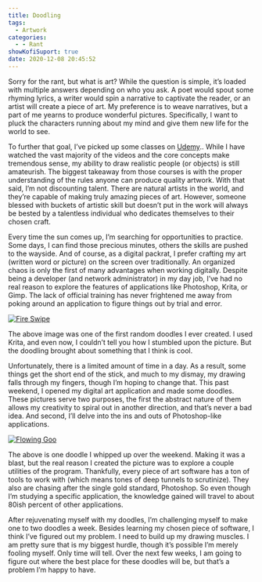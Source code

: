 ```yaml
---
title: Doodling
tags:
  - Artwork
categories:
  - - Rant
showKofiSuport: true
date: 2020-12-08 20:45:52
---
```


Sorry for the rant, but what is art? While the question is simple, it’s loaded with multiple answers depending on who you ask. A poet would spout some rhyming lyrics, a writer would spin a narrative to captivate the reader, or an artist will create a piece of art. My preference is to weave narratives, but a part of me yearns to produce wonderful pictures. Specifically, I want to pluck the characters running about my mind and give them new life for the world to see.

To further that goal, I’ve picked up some classes on [Udemy](https://www.udemy.com).<!-- more -->. While I have watched the vast majority of the videos and the core concepts make tremendous sense, my ability to draw realistic people (or objects) is still amateurish. The biggest takeaway from those courses is with the proper understanding of the rules anyone can produce quality artwork. With that said, I’m not discounting talent. There are natural artists in the world, and they’re capable of making truly amazing pieces of art. However, someone blessed with buckets of artistic skill but doesn’t put in the work will always be bested by a talentless individual who dedicates themselves to their chosen craft.

Every time the sun comes up, I’m searching for opportunities to practice. Some days, I can find those precious minutes, others the skills are pushed to the wayside. And of course, as a digital packrat, I prefer crafting my art (written word or picture) on the screen over traditionally. An organized chaos is only the first of many advantages when working digitally. Despite being a developer (and network administrator) in my day job, I’ve had no real reason to explore the features of applications like Photoshop, Krita, or Gimp. The lack of official training has never frightened me away from poking around an application to figure things out by trial and error.

<div class="center">

[![Fire Swipe](https://images-wixmp-ed30a86b8c4ca887773594c2.wixmp.com/f/f99a6bf8-c5b7-48b6-ad1d-bbd9283918e7/dea29mi-67c5ae32-2bba-4005-98a0-95b69f4c5fb6.png/v1/fill/w_1280,h_854,q_80,strp/fire_swipe_by_stevenmeehan_dea29mi-fullview.jpg?token=eyJ0eXAiOiJKV1QiLCJhbGciOiJIUzI1NiJ9.eyJzdWIiOiJ1cm46YXBwOiIsImlzcyI6InVybjphcHA6Iiwib2JqIjpbW3siaGVpZ2h0IjoiPD04NTQiLCJwYXRoIjoiXC9mXC9mOTlhNmJmOC1jNWI3LTQ4YjYtYWQxZC1iYmQ5MjgzOTE4ZTdcL2RlYTI5bWktNjdjNWFlMzItMmJiYS00MDA1LTk4YTAtOTViNjlmNGM1ZmI2LnBuZyIsIndpZHRoIjoiPD0xMjgwIn1dXSwiYXVkIjpbInVybjpzZXJ2aWNlOmltYWdlLm9wZXJhdGlvbnMiXX0.8x2uw5nWzMhDmew3cBVI0yzJMk08YiC1fQ0rjXQfrw8 "Fire Swipe by Me")](https://www.deviantart.com/stevenmeehan/art/Fire-Swipe-863428410)

</div>

The above image was one of the first random doodles I ever created. I used Krita, and even now, I couldn’t tell you how I stumbled upon the picture. But the doodling brought about something that I think is cool.

Unfortunately, there is a limited amount of time in a day. As a result, some things get the short end of the stick, and much to my dismay, my drawing falls through my fingers, though I’m hoping to change that. This past weekend, I opened my digital art application and made some doodles. These pictures serve two purposes, the first the abstract nature of them allows my creativity to spiral out in another direction, and that’s never a bad idea. And second, I’ll delve into the ins and outs of Photoshop-like applications.

<div class="center">

[![Flowing Goo](https://images-wixmp-ed30a86b8c4ca887773594c2.wixmp.com/f/f99a6bf8-c5b7-48b6-ad1d-bbd9283918e7/dea2a64-e8dd950f-2ef5-46a1-a093-874d0196eea7.png/v1/fill/w_1280,h_907,q_80,strp/flowing_goo_by_stevenmeehan_dea2a64-fullview.jpg?token=eyJ0eXAiOiJKV1QiLCJhbGciOiJIUzI1NiJ9.eyJzdWIiOiJ1cm46YXBwOiIsImlzcyI6InVybjphcHA6Iiwib2JqIjpbW3siaGVpZ2h0IjoiPD05MDciLCJwYXRoIjoiXC9mXC9mOTlhNmJmOC1jNWI3LTQ4YjYtYWQxZC1iYmQ5MjgzOTE4ZTdcL2RlYTJhNjQtZThkZDk1MGYtMmVmNS00NmExLWEwOTMtODc0ZDAxOTZlZWE3LnBuZyIsIndpZHRoIjoiPD0xMjgwIn1dXSwiYXVkIjpbInVybjpzZXJ2aWNlOmltYWdlLm9wZXJhdGlvbnMiXX0.mi3-V_zFqohgxeWp7qY2lcMwkwqq9bkccvQ68g85QOc "Flowing Goo by Me")](https://www.deviantart.com/stevenmeehan/art/Flowing-Goo-863429116)

</div>

The above is one doodle I whipped up over the weekend. Making it was a blast, but the real reason I created the picture was to explore a couple utilities of the program. Thankfully, every piece of art software has a ton of tools to work with (which means tones of deep tunnels to scrutinize). They also are chasing after the single gold standard, Photoshop. So even though I’m studying a specific application, the knowledge gained will travel to about 80ish percent of other applications.

After rejuvenating myself with my doodles, I’m challenging myself to make one to two doodles a week. Besides learning my chosen piece of software, I think I’ve figured out my problem. I need to build up my drawing muscles. I am pretty sure that is my biggest hurdle, though it’s possible I’m merely fooling myself. Only time will tell. Over the next few weeks, I am going to figure out where the best place for these doodles will be, but that’s a problem I’m happy to have.
